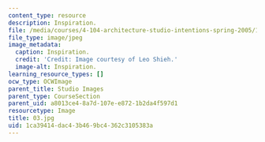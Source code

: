 ```yaml
---
content_type: resource
description: Inspiration.
file: /media/courses/4-104-architecture-studio-intentions-spring-2005/1ca39414dac43b469bc4362c3105383a_03.jpg
file_type: image/jpeg
image_metadata:
  caption: Inspiration.
  credit: 'Credit: Image courtesy of Leo Shieh.'
  image-alt: Inspiration.
learning_resource_types: []
ocw_type: OCWImage
parent_title: Studio Images
parent_type: CourseSection
parent_uid: a8013ce4-8a7d-107e-e872-1b2da4f597d1
resourcetype: Image
title: 03.jpg
uid: 1ca39414-dac4-3b46-9bc4-362c3105383a
---
```

